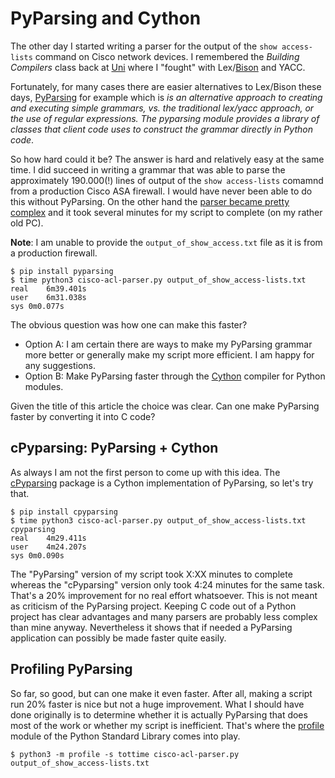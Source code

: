 # PyParsing and Cython

The other day I started writing a parser for the output of the ``show access-lists`` command on Cisco network devices.
I remembered the *Building Compilers* class back at [Uni](https://www.thm.de/site/) where I "fought" with
Lex/[Bison](https://www.gnu.org/software/bison/) and YACC. 

Fortunately, for many cases there are easier alternatives to Lex/Bison these days, 
[PyParsing](https://pypi.org/project/pyparsing/) for example which is 
*is an alternative approach to creating and executing simple grammars, vs. the traditional* 
*lex/yacc approach, or the use of regular expressions. The pyparsing module provides a library of classes that*
*client code uses to construct the grammar directly in Python code*.

So how hard could it be? The answer is hard and relatively easy at the same time. I did succeed in writing a grammar
that was able to parse the approximately 190.000(!) lines of output of the ``show access-lists`` comamnd from a
production Cisco ASA firewall. I would have never been able to do this without PyParsing. On the other hand
the [parser became pretty complex](cisco-acl-parser.py) and it took several minutes for my script to complete (on my 
rather old PC).

**Note**: I am unable to provide the `output_of_show_access.txt` file as it is from a production firewall.

```
$ pip install pyparsing
$ time python3 cisco-acl-parser.py output_of_show_access-lists.txt
real	6m39.401s
user	6m31.038s
sys	0m0.077s

```

The obvious question was how one can make this faster? 

* Option A: I am certain there are ways to make my PyParsing grammar more better or generally make my script 
  more efficient. I am happy for any suggestions.
* Option B: Make PyParsing faster through the [Cython](https://cython.org/) compiler for Python modules.

Given the title of this article the choice was clear. Can one make PyParsing faster by converting it into C code? 

## cPyparsing: PyParsing + Cython

As always I am not the first person to come up with this idea. The [cPyparsing](https://pypi.org/project/cPyparsing/)
package is a Cython implementation of PyParsing, so let's try that.

```
$ pip install cpyparsing
$ time python3 cisco-acl-parser.py output_of_show_access-lists.txt cpyparsing
real	4m29.411s
user	4m24.207s
sys	0m0.090s
```

The "PyParsing" version of my script took X:XX minutes to complete whereas the
"cPyparsing" version only took 4:24 minutes for the same task. That's a 20% improvement for no real effort
whatsoever. This is not meant as criticism of the PyParsing project. Keeping C code out of a Python project has
clear advantages and many parsers are probably less complex than mine anyway. Nevertheless it shows that
if needed a PyParsing application can possibly be made faster quite easily.

## Profiling PyParsing

So far, so good, but can one make it even faster. After all, making a script run 20% faster is nice but not a huge
improvement. What I should have done originally is to determine whether it is actually PyParsing that does most of 
the work or whether my script is inefficient. That's where the [profile](https://docs.python.org/3/library/profile.html)
module of the Python Standard Library comes into play. 

```
$ python3 -m profile -s tottime cisco-acl-parser.py output_of_show_access-lists.txt

```

